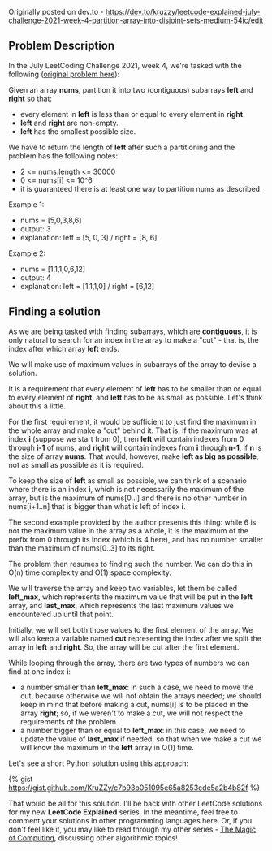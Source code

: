 Originally posted on dev.to - https://dev.to/kruzzy/leetcode-explained-july-challenge-2021-week-4-partition-array-into-disjoint-sets-medium-54ic/edit

## Problem Description

In the July LeetCoding Challenge 2021, week 4, we're tasked with the following ([original problem here](https://leetcode.com/explore/challenge/card/july-leetcoding-challenge-2021/611/week-4-july-22nd-july-28th/3823/)):

Given an array **nums**, partition it into two (contiguous) subarrays **left** and **right** so that:

- every element in **left** is less than or equal to every element in **right**.
- **left** and **right** are non-empty.
- **left** has the smallest possible size.

We have to return the length of **left** after such a partitioning and the problem has the following notes: 

- 2 <= nums.length <= 30000
- 0 <= nums[i] <= 10^6
- it is guaranteed there is at least one way to partition nums as described.

Example 1:
- nums = [5,0,3,8,6] 
- output: 3 
- explanation: left = [5, 0, 3] / right = [8, 6]

Example 2:
- nums = [1,1,1,0,6,12]
- output: 4
- explanation: left = [1,1,1,0] /  right = [6,12]

## Finding a solution

As we are being tasked with finding subarrays, which are **contiguous**, it is only natural to search for an index in the array to make a "cut" - that is, the index after which array **left** ends.

We will make use of maximum values in subarrays of the array to devise a solution. 

It is a requirement that every element of **left** has to be smaller than or equal to every element of **right**, and **left** has to be as small as possible. Let's think about this a little. 

For the first requirement, it would be sufficient to just find the maximum in the whole array and make a "cut" behind it. That is, if the maximum was at index **i** (suppose we start from 0), then **left** will contain indexes from 0 through **i-1** of nums, and **right** will contain indexes from **i** through **n-1**, if **n** is the size of array **nums**.
That would, however, make **left as big as possible**, not as small as possible as it is required.

To keep the size of **left** as small as possible, we can think of a scenario where there is an index **i**, which is not necessarily the maximum of the array, but is the maximum of nums[0..i] and there is no other number in nums[i+1..n] that is bigger than what is left of index **i**.

The second example provided by the author presents this thing: while 6 is not the maximum value in the array as a whole, it is the maximum of the prefix from 0 through its index (which is 4 here), and has no number smaller than the maximum of nums[0..3] to its right.

The problem then resumes to finding such the number. We can do this in O(n) time complexity and O(1) space complexity.

We will traverse the array and keep two variables, let them be called **left_max**, which represents the maximum value that will be put in the **left** array, and **last_max**, which represents the last maximum values we encountered up until that point.

Initially, we will set both those values to the first element of the array. We will also keep a variable named **cut** representing the index after we split the array in **left** and **right**. So, the array will be cut after the first element.

While looping through the array, there are two types of numbers we can find at one index **i**:
- a number smaller than **left_max**: in such a case, we need to move the cut, because otherwise we will not obtain the arrays needed; we should keep in mind that before making a cut, nums[i] is to be placed in the array **right**; so, if we weren't to make a cut, we will not respect the requirements of the problem.
- a number bigger than or equal to **left_max**: in this case, we need to update the value of **last_max** if needed, so that when we make a cut we will know the maximum in the **left** array in O(1) time.

Let's see a short Python solution using this approach:

{% gist https://gist.github.com/KruZZy/c7b93b051095e65a8253cde5a2b4b82f %}

That would be all for this solution. I'll be back with other LeetCode solutions for my new **LeetCode Explained** series. In the meantime, feel free to comment your solutions in other programming languages here. Or, if you don't feel like it, you may like to read through my other series - [The Magic of Computing](https://dev.to/kruzzy/series/3724), discussing other algorithmic topics!




